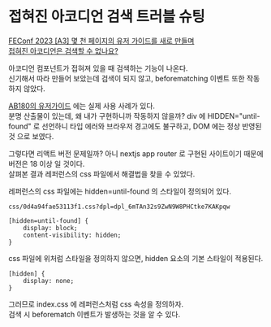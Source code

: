 # 접혀진 아코디언 검색 트러블 슈팅

[FEConf 2023 [A3] 몇 천 페이지의 유저 가이드를 새로 만들며](https://www.youtube.com/watch?v=V2E4ft7vqao&t=1227s)  
[접혀진 아코디언은 검색할 수 없나요?](https://hiddenest.dev/accessible-accordion)  

아코디언 컴포넌트가 접혀져 있을 때 검색하는 기능이 나온다.  
신기해서 따라 만들어 보았는데 검색이 되지 않고, beforematching 이벤트 또한 작동하지 않았다.

[AB180의 유저가이드](https://help.airbridge.io/ko/guides/sdk-testing#%EC%98%A4%EA%B0%80%EB%8B%89-%EC%95%B1-%EC%84%A4%EC%B9%98-%EC%9D%B4%EB%B2%A4%ED%8A%B8-%ED%85%8C%EC%8A%A4%ED%8A%B8) 에는 실제 사용 사례가 있다.  
분명 산출물이 있는데, 왜 내가 구현하니까 작동하지 않을까? 
div 에 HIDDEN="until-found" 로 선언하니 타입 에러와 브라우저 경고에도 불구하고, DOM 에는 정상 반영된 것 으로 보였다.

그렇다면 리액트 버전 문제일까? 아니 nextjs app router 로 구현된 사이트이기 때문에 버전은 18 이상 일 것이다.  
살펴본 결과 레퍼런스의 css 파일에서 해결법을 찾을 수 있었다.

레퍼런스의 css 파일에는 hidden=until-found 의 스타일이 정의되어 있다.
```
css/0d4a94fae53113f1.css?dpl=dpl_6mTAn32s9ZwN9W8PHCtke7KAKpqw

[hidden=until-found] {
    display: block;
    content-visibility: hidden;
}
```

css 파일에 위처럼 스타일을 정의하지 않으면, hidden 요소의 기본 스타일이 적용된다.
```
[hidden] {
    display: none;
}
```

그러므로 index.css 에 레퍼런스처럼 css 속성을 정의하자.  
검색 시 beforematch 이벤트가 발생하는 것을 알 수 있다.

